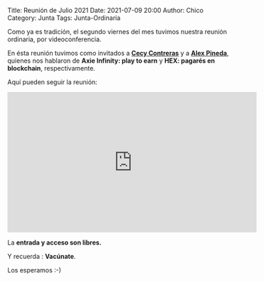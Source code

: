 Title: Reunión de Julio 2021
Date: 2021-07-09 20:00
Author: Chico
Category: Junta
Tags: Junta-Ordinaria

Como ya es tradición, el segundo viernes del mes tuvimos nuestra reunión ordinaria, por videoconferencia.

En ésta reunión tuvimos como invitados a __[Cecy Contreras](https://twitter.com/BasedWaifuu)__ y a __[Alex Pineda](https://twitter.com/DeathScytheH)__, quienes nos hablaron de __Axie Infinity: play to earn__ y __HEX: pagarés en blockchain__, respectivamente.

Aquí pueden seguir la reunión:

<iframe width="560" height="315" src="https://www.youtube.com/embed/jeebV5mSgd8" title="YouTube video player" frameborder="0" allow="accelerometer; autoplay; clipboard-write; encrypted-media; gyroscope; picture-in-picture" allowfullscreen></iframe>

La __entrada y acceso son libres.__

Y recuerda :  __Vacúnate__.

Los esperamos :-)
